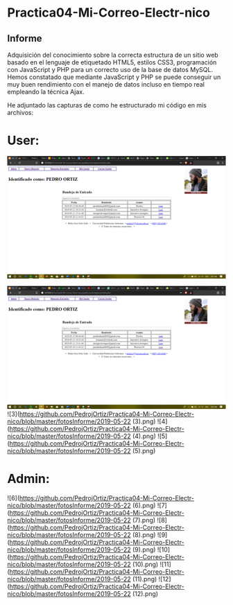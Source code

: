 # Practica04-Mi-Correo-Electr-nico

## Informe
Adquisición del conocimiento sobre la correcta estructura de un sitio web basado en el lenguaje de etiquetado HTML5, estilos CSS3, programación con JavaScript y PHP para un correcto uso de la base de datos MySQL. Hemos constatado que mediante JavaScript y PHP se puede conseguir un muy buen rendimiento con el manejo de datos incluso en tiempo real empleando la técnica Ajax.
 


He adjuntado las capturas de como he estructurado mi código en mis archivos:

# User:

![1](https://github.com/PedrojOrtiz/Practica04-Mi-Correo-Electr-nico/blob/master/fotosInforme/2019-05-22%20(1).png)

![2](https://github.com/PedrojOrtiz/Practica04-Mi-Correo-Electr-nico/blob/master/fotosInforme/2019-05-22%20(2).png)
![3](https://github.com/PedrojOrtiz/Practica04-Mi-Correo-Electr-nico/blob/master/fotosInforme/2019-05-22 (3).png)
![4](https://github.com/PedrojOrtiz/Practica04-Mi-Correo-Electr-nico/blob/master/fotosInforme/2019-05-22 (4).png)
![5](https://github.com/PedrojOrtiz/Practica04-Mi-Correo-Electr-nico/blob/master/fotosInforme/2019-05-22 (5).png)

# Admin:

![6](https://github.com/PedrojOrtiz/Practica04-Mi-Correo-Electr-nico/blob/master/fotosInforme/2019-05-22 (6).png)
![7](https://github.com/PedrojOrtiz/Practica04-Mi-Correo-Electr-nico/blob/master/fotosInforme/2019-05-22 (7).png)
![8](https://github.com/PedrojOrtiz/Practica04-Mi-Correo-Electr-nico/blob/master/fotosInforme/2019-05-22 (8).png)
![9](https://github.com/PedrojOrtiz/Practica04-Mi-Correo-Electr-nico/blob/master/fotosInforme/2019-05-22 (9).png)
![10](https://github.com/PedrojOrtiz/Practica04-Mi-Correo-Electr-nico/blob/master/fotosInforme/2019-05-22 (10).png)
![11](https://github.com/PedrojOrtiz/Practica04-Mi-Correo-Electr-nico/blob/master/fotosInforme/2019-05-22 (11).png)
![12](https://github.com/PedrojOrtiz/Practica04-Mi-Correo-Electr-nico/blob/master/fotosInforme/2019-05-22 (12).png)

